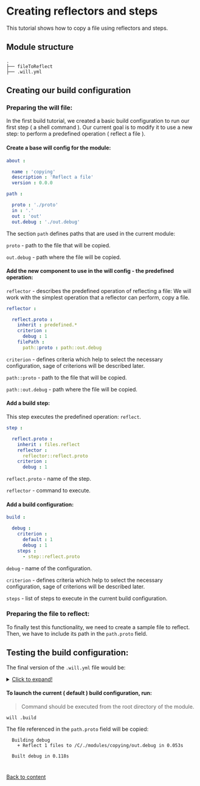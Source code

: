 # Creating reflectors and steps
This tutorial shows how to copy a file using reflectors and steps.

## Module structure

```
.
├── fileToReflect
├── .will.yml
```

## Creating our build configuration

### Preparing the will file:

In the first build tutorial, we created a basic build configuration to run our first step ( a shell command ).
Our current goal is to modify it to use a new step: to perform a predefined operation ( reflect a file ).

#### Create a base will config for the module:

``` yaml
about :

  name : 'copying'
  description : 'Reflect a file'
  version : 0.0.0

path :

  proto : './proto'
  in : '.'
  out : 'out'
  out.debug : './out.debug'

```

The section `path` defines paths that are used in the current module:

`proto` - path to the file that will be copied.

`out.debug` - path where the file will be copied.

#### Add the new component to use in the will config - the predefined operation:

`reflector` - describes the predefined operation of reflecting a file: We will work with the simplest operation that a reflector can perform, copy a file.

```yaml
reflector :

  reflect.proto :
    inherit : predefined.*
    criterion :
      debug : 1
    filePath :
      path::proto : path::out.debug
```

`criterion` - defines criteria which help to select the necessary configuration, sage of criterions will be described later.

`path::proto` - path to the file that will be copied.

`path::out.debug` - path where the file will be copied.


#### Add a build step:

This step executes the predefined operation: `reflect`.

```yaml
step :

  reflect.proto :
    inherit : files.reflect
    reflector :
      reflector::reflect.proto
    criterion :
      debug : 1
```

`reflect.proto` - name of the step.

`reflector` - command to execute.

#### Add a build configuration:

```yaml
build :

  debug :
    criterion :
      default : 1
      debug : 1
    steps :
      - step::reflect.proto
```

`debug` - name of the configuration.

`criterion` - defines criteria which help to select the necessary configuration, sage of criterions will be described later.

`steps` - list of steps to execute in the current build configuration.

### Preparing the file to reflect:

To finally test this functionality, we need to create a sample file to reflect. Then, we have to include its path in the `path.proto` field.


## Testing the build configuration:

The final version of the `.will.yml` file would be:

<details>
  <summary><u>Click to expand!</u></summary>

```yaml

about :

  name : 'copying'
  description : 'Reflect a file'
  version : 0.0.0

path :

  proto : './proto'
  in : '.'
  out : 'out'
  out.debug : './out.debug'

reflector :
  reflect.proto :
    inherit : predefined.*
    criterion :
      debug : 1
    filePath :
      path::proto : path::out.debug

step :

  reflect.proto :
    inherit : files.reflect
    reflector :
      reflector::reflect.proto
    criterion :
      debug : 1

build :

  debug :
    criterion :
      default : 1
      debug : 1
    steps :
      - step::reflect.proto

```
</details>

#### To launch the current ( default ) build configuration, run:

> Command should be executed from the root directory of the module.

```
will .build
```

The file referenced in the `path.proto` field will be copied:

```
  Building debug
    + Reflect 1 files to /C/./modules/copying/out.debug in 0.053s

  Built debug in 0.118s
```



#
[Back to content](../README.md)
